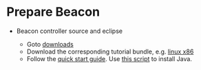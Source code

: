 # Prepare Beacon

* Beacon controller source and eclipse

  * Goto [downloads](https://openflow.stanford.edu/display/Beacon/Releases)
  * Download the corresponding tutorial bundle, e.g. [linux x86](https://openflow.stanford.edu/static/beacon/releases/1.0.4/beacon-1.0.4-linux_x86_64.tar.gz)
  * Follow the [quick start guide](https://openflow.stanford.edu/display/Beacon/Quick+Start#QuickStart-DevelopandbuildusingEclipse). Use [this script](https://github.com/wuyangjack/utilities/blob/master/oracle_java6_install.sh) to install Java.
